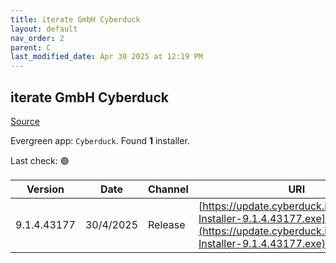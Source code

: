 ```yaml
---
title: iterate GmbH Cyberduck
layout: default
nav_order: 2
parent: C
last_modified_date: Apr 30 2025 at 12:19 PM
---
```


## iterate GmbH Cyberduck

[Source](https://cyberduck.io/)

Evergreen app: `Cyberduck`. Found **1** installer.

Last check: 🟢

| Version     | Date      | Channel | URI                                                                                                                                |
| ----------- | --------- | ------- | ---------------------------------------------------------------------------------------------------------------------------------- |
| 9.1.4.43177 | 30/4/2025 | Release | [https://update.cyberduck.io/Cyberduck-Installer-9.1.4.43177.exe](https://update.cyberduck.io/Cyberduck-Installer-9.1.4.43177.exe) |
